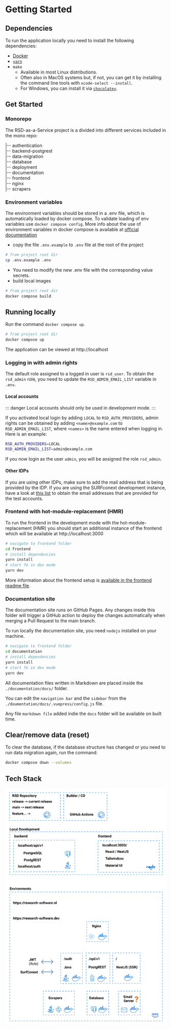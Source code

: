 <!--
SPDX-FileCopyrightText: 2022 - 2023 Ewan Cahen (Netherlands eScience Center) <e.cahen@esciencecenter.nl>
SPDX-FileCopyrightText: 2022 - 2023 Netherlands eScience Center
SPDX-FileCopyrightText: 2022 Christian Meeßen (GFZ) <christian.meessen@gfz-potsdam.de>
SPDX-FileCopyrightText: 2022 Helmholtz Centre Potsdam - GFZ German Research Centre for Geosciences
SPDX-FileCopyrightText: 2022 Jesús García Gonzalez (Netherlands eScience Center) <j.g.gonzalez@esciencecenter.nl>

SPDX-License-Identifier: CC-BY-4.0
-->

# Getting Started

## Dependencies

To run the application locally you need to install the following dependencies:

* [Docker](https://docs.docker.com/get-docker/)
* [`yarn`](https://yarnpkg.com)
* `make`
  * Available in most Linux distributions.
  * Often also in MacOS systems but, if not, you can get it by installing the command line tools with `xcode-select --install`.
  * For Windows, you can install it via [`chocolatey`](https://community.chocolatey.org/packages/make).

## Get Started

### Monorepo

The RSD-as-a-Service project is a divided into different services included in the mono repo:

|-- authentication  
|-- backend-postgrest  
|-- data-migration  
|-- database  
|-- deployment  
|-- documentation  
|-- frontend  
|-- nginx  
|-- scrapers

### Environment variables

The environment variables should be stored in a .env file, which is automatically loaded by docker compose. To validate loading of env variables use `docker compose config`. More info about the use of environment variables in docker compose is available at [official documentation](https://docs.docker.com/compose/environment-variables/)

*   copy the file `.env.example` to `.env` file at the root of the project

```bash
# from project root dir
cp .env.example .env
```

*   You need to modify the new .env file with the corresponding value secrets.
*   build local images

```bash
# from project root dir
docker compose build
```

## Running locally

Run the command `docker compose up`.

```bash
# from project root dir
docker compose up
```

The application can be viewed at http://localhost

### Logging in with admin rights

The default role assigned to a logged in user is `rsd_user`. To obtain the `rsd_admin` role, you need to update the `RSD_ADMIN_EMAIL_LIST` variable in `.env`.

#### Local accounts

::: danger
Local accounts should only be used in development mode.
:::

If you activated local login by adding `LOCAL` to `RSD_AUTH_PROVIDERS`, admin rights can be obtained by adding `<name>@example.com` to `RSD_ADMIN_EMAIL_LIST`, where `<names>` is the name entered when logging in. Here is an example:

```bash
RSD_AUTH_PROVIDERS=LOCAL
RSD_ADMIN_EMAIL_LIST=admin@example.com
```

If you now login as the user `admin`, you will be assigned the role `rsd_admin`.

#### Other IDPs

If you are using other IDPs, make sure to add the mail address that is being provided by the IDP. If you are using the SURFconext development instance, have a look at [this list](https://idp.diy.surfconext.nl/showusers.php) to obtain the email addresses that are provided for the test accounts.

### Frontend with hot-module-replacement (HMR)

To run the frontend in the development mode with the hot-module-replacement (HMR) you should start an additional instance of the frontend which will be available at http://localhost:3000

```bash
# navigate to frontend folder
cd frontend
# install dependencies
yarn install
# start fe in dev mode
yarn dev
```

More information about the frontend setup is [available in the frontend readme file](/frontend/README.md).

### Documentation site

The documentation site runs on GitHub Pages. Any changes inside this folder will trigger a GitHub action to deploy the changes automatically when merging a Pull Request to the main branch.

To run locally the documentation site, you need `nodejs` installed on your machine.

```bash
# navigate to frontend folder
cd documentation
# install dependencies
yarn install
# start fe in dev mode
yarn dev
```

All documentation files written in Markdown are placed inside the `./documentation/docs/` folder.

You can edit the `navigation bar` and the `sidebar` from the `./doumentation/docs/.vuepress/config.js` file.

Any file `markdown file` added indie the `docs` folder will be available on built time.

## Clear/remove data (reset)

To clear the database, if the database structure has changed or you need to run data migration again, run the command:

```bash
docker compose down --volumes
```

## Tech Stack

![image](/rsd-stack-220304.png)
